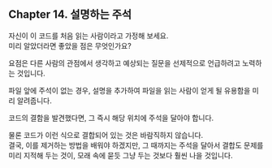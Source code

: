 ## Chapter 14. 설명하는 주석

자신이 이 코드를 처음 읽는 사람이라고 가정해 보세요.  
미리 알았더라면 좋았을 점은 무엇인가요?  

요점은 다른 사람의 관점에서 생각하고 예상되는 질문을 선제적으로 언급하려고 노력하는 것입니다.  

파일 앞에 주석이 없는 경우, 설명을 추가하여 파일을 읽는 사람이 얻게 될 유용함을 미리 알려줍니다.  

코드의 결함을 발견했다면, 그 즉시 해당 위치에 주석을 달아야 합니다.  

물론 코드가 이런 식으로 결합되어 있는 것은 바람직하지 않습니다.  
결국, 이를 제거하는 방법을 배워야 하겠지만, 그 때까지는 주석을 달아서 결합도 문제를 미리 지적해 두는 것이, 모래 속에 묻듯 그냥 두는 것보다 훨씬 나을 것입니다.  
